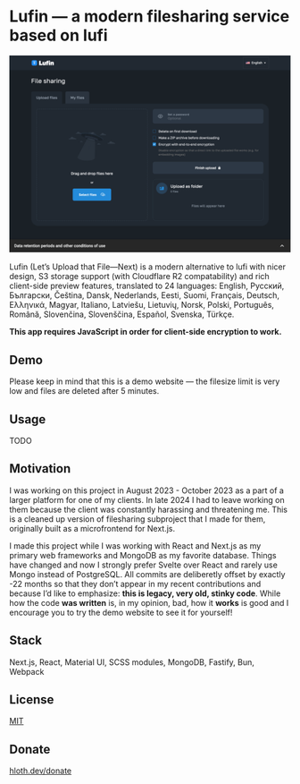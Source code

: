 # Lufin — a modern filesharing service based on lufi

![Screenshot](docs/screenshot.png)

Lufin (Let’s Upload that File—Next) is a modern alternative to lufi with nicer design, S3 storage support (with Cloudflare R2 compatability) and rich client-side preview features, translated to 24 languages: English, Русский, Български, Čeština, Dansk, Nederlands, Eesti, Suomi, Français, Deutsch, Ελληνικά, Magyar, Italiano, Latviešu, Lietuvių, Norsk, Polski, Português, Română, Slovenčina, Slovenščina, Español, Svenska, Türkçe.

**This app requires JavaScript in order for client-side encryption to work.**

## Demo

Please keep in mind that this is a demo website — the filesize limit is very low and files are deleted after 5 minutes.

## Usage

TODO

## Motivation

I was working on this project in August 2023 - October 2023 as a part of a larger platform for one of my clients. In late 2024 I had to leave working on them because the client was constantly harassing and threatening me. This is a cleaned up version of filesharing subproject that I made for them, originally built as a microfrontend for Next.js.

I made this project while I was working with React and Next.js as my primary web frameworks and MongoDB as my favorite database. Things have changed and now I strongly prefer Svelte over React and rarely use Mongo instead of PostgreSQL. All commits are deliberetly offset by exactly -22 months so that they don’t appear in my recent contributions and because I’d like to emphasize: **this is legacy, very old, stinky code**. While how the code **was written** is, in my opinion, bad, how it **works** is good and I encourage you to try the demo website to see it for yourself!

## Stack

Next.js, React, Material UI, SCSS modules, MongoDB, Fastify, Bun, Webpack

## License

[MIT](./LICENSE.md)

## Donate

[hloth.dev/donate](https://hloth.dev/donate)